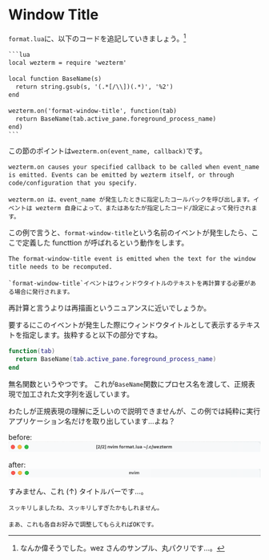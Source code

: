 # Window Title
`format.lua`に、以下のコードを追記していきましょう。[^a]

~~~admonish example title="format.lua"
```lua
local wezterm = require 'wezterm'

local function BaseName(s)
  return string.gsub(s, '(.*[/\\])(.*)', '%2')
end

wezterm.on('format-window-title', function(tab)
  return BaseName(tab.active_pane.foreground_process_name)
end)
```
~~~

この節のポイントは`wezterm.on(event_name, callback)`です。

```admonish info title="[on - Wez's Terminal Emulator](https://wezfurlong.org/wezterm/config/lua/wezterm/on.html)"
wezterm.on causes your specified callback to be called when event_name is emitted. Events can be emitted by wezterm itself, or through code/configuration that you specify.

wezterm.on は、event_name が発生したときに指定したコールバックを呼び出します。イベントは wezterm 自身によって、またはあなたが指定したコード/設定によって発行されます。
```

この例で言うと、`format-window-title`という名前のイベントが発生したら、ここで定義した functtion が呼ばれるという動作をします。

```admonish info title="[format-window-title - Wez's Terminal Emulator](https://wezfurlong.org/wezterm/config/lua/window-events/format-window-title.html)"
The format-window-title event is emitted when the text for the window title needs to be recomputed.

`format-window-title`イベントはウィンドウタイトルのテキストを再計算する必要がある場合に発行されます。
```

再計算と言うよりは再描画というニュアンスに近いでしょうか。

要するにこのイベントが発生した際にウィンドウタイトルとして表示するテキストを指定します。抜粋すると以下の部分ですね。

```lua
function(tab)
  return BaseName(tab.active_pane.foreground_process_name)
end
```

無名関数というやつです。
これが`BaseName`関数にプロセス名を渡して、正規表現で加工された文字列を返しています。

わたしが正規表現の理解に乏しいので説明できませんが、この例では純粋に実行アプリケーション名だけを取り出しています...よね？

before:
![window-title-before](img/window-title-before.png)

after:
![window-title-after](img/window-title-after.png)

すみません、これ (↑) タイトルバーです...。 

```admonish success
スッキリしましたね、スッキリしすぎたかもしれません。

まあ、これも各自お好みで調整してもらえればOKです。
```

[^a]:なんか偉そうでした。wez さんのサンプル、丸パクリです...。
